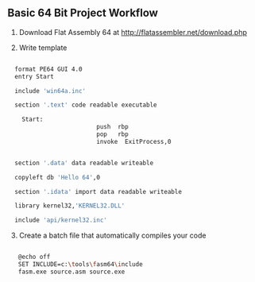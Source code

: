 Basic 64 Bit Project Workflow
--------------------------------

1. Download Flat Assembly 64 at http://flatassembler.net/download.php

2. Write template

  ```bash

	format PE64 GUI 4.0
	entry Start

	include 'win64a.inc'

	section '.text' code readable executable

	  Start:
						   push  rbp
						   pop   rbp
						   invoke  ExitProcess,0


	section '.data' data readable writeable

	copyleft db 'Hello 64',0

	section '.idata' import data readable writeable

	library kernel32,'KERNEL32.DLL'

	include 'api/kernel32.inc'

  ```
 3. Create a batch file that automatically compiles your code

 ```bash

	@echo off
	SET INCLUDE=c:\tools\fasm64\include
	fasm.exe source.asm source.exe

 ```



